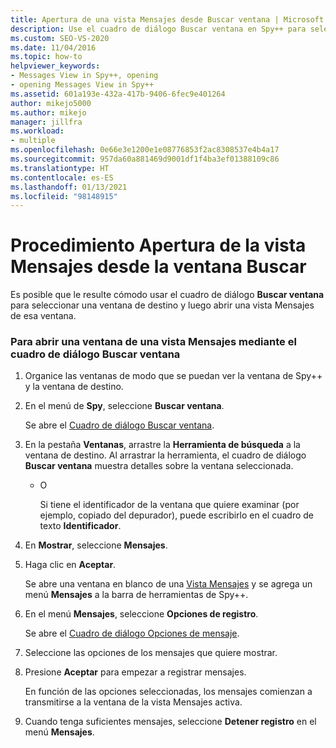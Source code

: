 ```yaml
---
title: Apertura de una vista Mensajes desde Buscar ventana | Microsoft Docs
description: Use el cuadro de diálogo Buscar ventana en Spy++ para seleccionar una ventana de destino y, luego, abrir una vista Mensajes para esa ventana.
ms.custom: SEO-VS-2020
ms.date: 11/04/2016
ms.topic: how-to
helpviewer_keywords:
- Messages View in Spy++, opening
- opening Messages View in Spy++
ms.assetid: 601a193e-432a-417b-9406-6fec9e401264
author: mikejo5000
ms.author: mikejo
manager: jillfra
ms.workload:
- multiple
ms.openlocfilehash: 0e66e3e1200e1e08776853f2ac8308537e4b4a17
ms.sourcegitcommit: 957da60a881469d9001df1f4ba3ef01388109c86
ms.translationtype: HT
ms.contentlocale: es-ES
ms.lasthandoff: 01/13/2021
ms.locfileid: "98148915"
---
```

# <a name="how-to-open-messages-view-from-find-window"></a>Procedimiento Apertura de la vista Mensajes desde la ventana Buscar
Es posible que le resulte cómodo usar el cuadro de diálogo **Buscar ventana** para seleccionar una ventana de destino y luego abrir una vista Mensajes de esa ventana.

### <a name="to-open-a-messages-view-window-using-the-find-window-dialog-box"></a>Para abrir una ventana de una vista Mensajes mediante el cuadro de diálogo Buscar ventana

1. Organice las ventanas de modo que se puedan ver la ventana de Spy++ y la ventana de destino.

2. En el menú de **Spy**, seleccione **Buscar ventana**.

    Se abre el [Cuadro de diálogo Buscar ventana](../debugger/find-window-dialog-box.md).

3. En la pestaña **Ventanas**, arrastre la **Herramienta de búsqueda** a la ventana de destino. Al arrastrar la herramienta, el cuadro de diálogo **Buscar ventana** muestra detalles sobre la ventana seleccionada.

   - O

     Si tiene el identificador de la ventana que quiere examinar (por ejemplo, copiado del depurador), puede escribirlo en el cuadro de texto **Identificador**.

4. En **Mostrar**, seleccione **Mensajes**.

5. Haga clic en **Aceptar**.

    Se abre una ventana en blanco de una [Vista Mensajes](../debugger/messages-view.md) y se agrega un menú **Mensajes** a la barra de herramientas de Spy++.

6. En el menú **Mensajes**, seleccione **Opciones de registro**.

    Se abre el [Cuadro de diálogo Opciones de mensaje](../debugger/message-options-dialog-box.md).

7. Seleccione las opciones de los mensajes que quiere mostrar.

8. Presione **Aceptar** para empezar a registrar mensajes.

    En función de las opciones seleccionadas, los mensajes comienzan a transmitirse a la ventana de la vista Mensajes activa.

9. Cuando tenga suficientes mensajes, seleccione **Detener registro** en el menú **Mensajes**.
